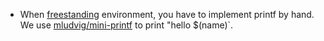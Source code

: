 + When [freestanding](https://ja.wikipedia.org/wiki/%E3%83%95%E3%83%AA%E3%83%BC%E3%82%B9%E3%82%BF%E3%83%B3%E3%83%87%E3%82%A3%E3%83%B3%E3%82%B0%E7%92%B0%E5%A2%83) environment, you have to implement printf by hand. We use [mludvig/mini-printf](https://github.com/mludvig/mini-printf) to print "hello $(name)`.
